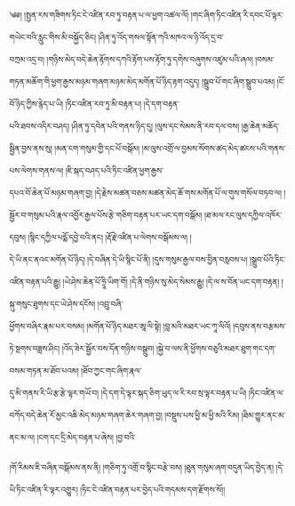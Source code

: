 ﻿  
༄༅། །སྤྱན་རས་གཟིགས་ཏིང་ངེ་འཛིན་རབ་ཏུ་བརྟན་པ་ལ་ཕྱག་འཚལ་ལོ། །གང་ཞིག་ཏིང་འཛིན་རི་དབང་པོ་ལྟར་གཡེང་བའི་རླུང་གིས་མི་བསྐྱོད་ཅིང། །ཤིན་ཏུ་འོད་གསལ་སྟོན་ཀའི་མཁའ་ལ་ཉི་འོད་དྲ་བ་  
བཀྲམ་འདྲ་བ། །གཉིས་མེད་བདེ་ཆེན་རྟོགས་དཀའི་རྟོག་པས་རྟོག་ཏུ་དགེས་བཞུགས་འཛུམ་པའི་ཞལ། །བསམ་གཏན་མཆོག་གི་ཕྱག་རྒྱས་མཉམ་གཞག་མཉམ་མེད་མགོན་པོ་ཉིད་རྟག་འདུད། །སྒྲུབ་པོ་གང་ཞིག་སྒྲུབ་པའམ། །ངོ་བོ་ཉིད་ཀྱིས་རྙེད་པ་ཡི། །ཏིང་འཛིན་རབ་ཏུ་མི་བརྟན་པ། །དེ་དག་བརྟན་  
པའི་ཐབས་འདིར་བཤད། །ཤིན་ཏུ་དབེན་པའི་གནས་ཉིད་དུ། །ལུས་དང་སེམས་ནི་རབ་དལ་བས། །རྒྱ་ཆེན་མཆོད་སྦྱིན་བྱས་ནས་སུ། །མན་ངག་གསུམ་གྱི་དང་པོ་བསྒོམ། །མ་ལུས་འགྲོ་ལ་བྱམས་སོགས་ཚད་མེད་ཚངས་པའི་གནས་པས་ལེགས་གནས་ལ། །ཇི་སྐད་བཤད་པའི་ཏིང་འཛིན་ཕྱག་རྒྱས་  
དཔའ་བོ་ཆེན་པོ་མཉམ་གཞག་བྱ། །དེ་རྗེས་མཚན་བཅས་མཚན་མེད་ཆོ་གས་མགོན་པོ་ལ་གུས་གསོལ་བཏབ་ལ། །སྦྱོར་བ་གསུམ་པའི་རྣལ་འབྱོར་རྒྱལ་པོས་རྩེ་གཅིག་བརྟན་པར་ཡང་དག་བསྒོམ། །ཐ་མལ་རང་ལུས་དཀྱིལ་འཁོར་དབུས། །སྙིང་དཀྱིལ་པདྨོ་དབྱེ་བའི་ནང། །རྡོ་རྗེ་འཛིན་པ་ལེགས་བསྒོམས་ལ། །  
དེ་ཡི་ནང་ནའང་མགོན་པོ་ཉིད། །དེ་བཞིན་དེ་ཡི་སྙིང་པོ་ནི། །དུས་གསུམ་རྒྱལ་བས་བྱིན་བརླབས་པ། །སྒྲུབ་པོའི་ཏིང་འཛིན་བརྟན་པའི་རྒྱུ། །ཡེ་ཤེས་ཆེན་པོ་ཧྲཱི་ཡིག་གོ། །དེ་ནི་གཉིས་སུ་མེད་སེམས་རྒྱུ། །དེ་ལ་ས་བོན་ཡང་དག་བརྟན། །སྐུ་གསུང་ཐུགས་དང་ཡེ་ཤེས་དངོས། །འབྲུ་བཞི་  
ཕྱོགས་བཞིར་རྣམ་པར་བསམ། །མགོན་པོ་ཉིད་མཐར་ཨཱ་ལི་སྟེ། །བླ་མའི་མཐར་ཡང་ཀཱ་ལིའོ། །དབུས་ནས་བརྩམས་ཏེ་སྔགས་བཟླས་ཤིང། །འོད་ཟེར་སྦྱོར་བས་དོན་གཉིས་བསྒྲུབ། །སྐྱེ་བ་ལས་ནི་ཕྱོགས་བཅུའི་མཐར་ཐུག་གང་དག་བསམ་གཏན་མ་ཐོབ་པའམ། །ཐོབ་ཀྱང་གང་ཞིག་རྣལ་  
དུ་མི་གནས་རི་ཡི་རྩ་རྩེ་ལྟར་གཡོ་བ། །དེ་དག་དེ་ལྟར་སྐད་ཅིག་ཡུད་ལ་རི་རབ་སྲ་ལྟར་བརྟན་པ་ཡི། །ཏིང་འཛིན་ལ་བཀོད་བདེ་ཆེན་རོ་མྱང་འཆི་མེད་མཉམ་གཞག་ཆེར་གཞག་བྱ། །བསྡུས་པས་ཕྱི་མ་ཕྱི་མའི་རིམ། །ཐིམ་གྱུར་ནང་མ་ནང་མ་ལ། །ངག་དང་དྲི་མེད་བརྟན་པ་ཞེས། །བྱ་བའི་  
  
།གོ་རིམས་ཇི་བཞིན་བསྒོམས་ནས་ནི། །གཅིག་ཏུ་འགྲོ་བ་སྙིང་བརྩེ་བས། །ཐུན་གསུམ་ཞག་བདུན་ཡིད་བྱེད་ན། །དེ་ཡི་ཏིང་འཛིན་རི་ལྟར་འགྱུར། །ཏིང་ངེ་འཛིན་བརྟན་པར་བྱེད་པའི་གདམས་དག་རྫོགས་སོ།།  
  
  
